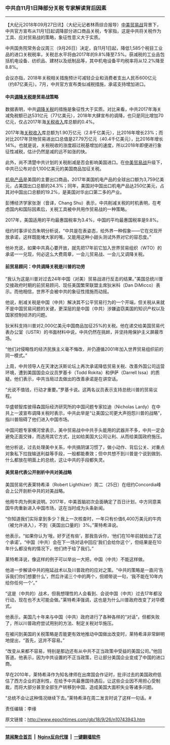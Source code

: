 ### 中共自11月1日降部分关税 专家解读背后因素
------------------------

<p>【大纪元2018年09月27日讯】（大纪元记者林燕综合报导）<a href="http://www.epochtimes.com/gb/tag/%E4%B8%AD%E7%BE%8E%E8%B4%B8%E6%98%93%E6%88%98.html">中美贸易战</a>背景下，中共官方宣布从11月1日起调降部分进口商品关税，专家指，这是中共将关税作为工具、应对贸易战的策略，象征性意义大于实质。</p>
<p>中共国务院常务会议周三（9月26日）决定，自11月1日起，降低1,585个税目工业品的进口关税税率，关税总水平将由2017年的9.8%降至7.5%。获减税的工业品包括机电设备、纺织品、建材以及纸制品等，其中机电设备平均税率将从12.2%降至8.8%。</p>
<p>会议亦指，2018年关税相关措施预计可减轻企业和消费者支出人民币600亿元（约87亿美元）。7月，中共官方宣布类似减税措施，承诺支持增加进口。</p>
<h4>中共<a href="http://www.epochtimes.com/gb/tag/%E8%B0%83%E9%99%8D%E5%85%B3%E7%A8%8E.html">调降关税</a>是贸易战策略</h4>
<p>数据表明，中共<a href="http://www.epochtimes.com/gb/tag/%E8%B0%83%E9%99%8D%E5%85%B3%E7%A8%8E.html">调降关税</a>的措施是象征性大于实质。对比来看，中共2017年海关减免税额已达531亿元（77亿美元），2018年大肆宣布的调降，也只是同比增加70亿元，仅占2017年海<a href="http://www.epochtimes.com/gb/tag/%E5%85%B3%E7%A8%8E%E6%94%B6%E5%85%A5.html">关税收入</a>库总额的0.4%。</p>
<p>2017年海<a href="http://www.epochtimes.com/gb/tag/%E5%85%B3%E7%A8%8E%E6%94%B6%E5%85%A5.html">关税收入</a>库总额为1.90万亿元（2.8千亿美元），比2016年增长23%；而对比2017年货物贸易进出口总值是27.79万亿元（40.4千亿美元），比2016年增长14%。也就是说，关税税收的涨度超过税基增加的速度，所以2018年即便进行象征性减税，估计仍然是减的远不如涨的快。</p>
<p>此外，尚不清楚中共计划的关税削减是否会影响美国进口。在<a href="http://www.epochtimes.com/gb/tag/%E4%B8%AD%E7%BE%8E%E8%B4%B8%E6%98%93%E6%88%98.html">中美贸易战</a>升级下，中共已公布对合1,100亿美元的美国商品加征关税。</p>
<p><a href="http://www.epochtimes.com/gb/tag/%E6%9C%BA%E7%94%B5%E4%BA%A7%E5%93%81.html">机电产品</a>是美国的主要出口商品，2017年美国机电产品的全球出口额为3,759亿美元，占美国出口总额的24.3%；同年，美国对中国出口机电产品达250亿美元，占其对中国出口总额的19.2%，是美国对华出口第二多的产业。</p>
<p>彭博经济学家张澍（音译，Chang Shu）表示，中共削减关税的时机表明，在考虑国内和国际因素后，关税工具被中共用作贸易战的一种策略。</p>
<p>2017年，美国适用的平均最惠国税率为3.4%，中国的平均最惠国税率是9.8%。</p>
<p>纽约时事评论员朱明分析说，“中共是在表姿态，给外界一种假象——它在兑现开放承诺，这样既能堵大家的嘴，又能用这种小甜头测试外界对它的容忍度。”</p>
<p>他补充说，如果中共真心要开放，就先把17年前它加入世界贸易组织（WTO）的承诺一一兑现，何必这么大费周章，一会儿贸易战、一会儿又调降关税。</p>
<h4>前贸易顾问：中共调降关税是川普的功劳</h4>
<p>“我认为这是川普对过去24年中国（对美）贸易战进行反击的结果。”美国总统川普交接政府时期的前贸易顾问、现任美国繁荣联盟主席狄米科（Dan DiMicco）表示。而他相信，世界不会被中共的象征性措施而动摇。</p>
<p>他说，削减关税是中国（中共）解决其不公平贸易行为的一个开端，但关税从来就不是中国贸易问题的关键，更深层的是中国（中共）涉嫌盗窃美国的知识产权以及国家控制经济的问题。</p>
<p>狄米科支持川普对2,000亿美元中国商品加征25%的关税。他在递交给美国贸易代表办公室（USTR）的书面材料中说，中共仍然在挑衅，并坚持用保护主义屏蔽市场。</p>
<p>“他们对侵略性的经济民族主义毫不悔改，并仍遵循2001年加入世界贸易组织前的同一模式。”</p>
<p>上周，中共领导人在天津达沃斯论坛上再次承诺降低贸易关税、改善外国公司运营环境，遭到美国国会众议员罗基卡（Todd Rokita）和伊萨（Darrell Issa）的质疑。他们表示，中共当局过去做出的改善承诺是在讲空话。</p>
<p>“光说不值钱，行动才重要。”罗基卡说。这两名议员表示支持总统川普的贸易议程。</p>
<p>华盛顿智库彼得森国际经济研究所的中国问题专家拉迪（Nicholas Lardy）在中共上一波宣布调降关税时表示，中共此举是“让美国公司更大声抱怨川普的战略”，指川普阻碍了他们进入中国市场。</p>
<p>中国问题专家横河曾表示，美中贸易战中中共手头能用的武器并不多，中共一定会避免正面交锋，而选用其它方式，比如给美国大公司让利、从而给美国政府施压。</p>
<p>他分析说，过去处理美中关系，中共搞阴谋习惯了，做小动作、背后公关、对重点对象私下拉拢输送利益等手段，一般都能奏效；但中共想不到川普是个说到做到、什么都放在明面上的总统，这让中共的手段都失灵。</p>
<h4>美贸易代表公开剖析中共对美战略</h4>
<p>美国贸易代表莱特希泽（Robert Lighthizer）周二（25日）在纽约Concordia峰会上公开剖析中共的对美战略。</p>
<p>他用牛肉为例来说明。2017年，中美首脑初次会面确定了百日计划，中方同意美国牛肉重新进入中国市场，这在当时成为头条新闻。</p>
<p>“你知道我们实际拿到多少？我上一次核查时，一年只有价值6,400万美元的牛肉（被允许进入），不到（美国出口量的）3%。”莱特希泽说。</p>
<p>他表示，“如果你认为‘哦，好歹还有些’，那我告诉你，‘他们在10年前就给出了这个承诺’。“中国（中共）会在下一场对话中回应‘我们会给你这个’，但结果是在10年什么都没有的情况下，他们终于给了我们。”</p>
<p>莱特希泽说，像这样的例子可以举出一大把，中国（中共）不能这样做。</p>
<p>他进一步解读中共的拖延战术以及川普政府的应对之策。“中共的策略是一直问‘告诉我们你们想要什么’，然后许诺三个中的两个，但顺带说一句，‘我不能在10年内给你任何一个’。”</p>
<p>“这是（中共的）战术，但我想理性的人会看到、会说中国（中共）过去17年都没行动，现在也不太可能会做。”莱特希泽强调，这也是为什么川普政府改变了对华模式。</p>
<p>他表示，美国几十年来与中国（中共）政府进行了各种各样的“对话”，但都失败了，所以川普政府尝试用别的方法、制定关税对华施压。</p>
<p>在被问到美国的关税策略是否能更有效地推动中国做出改变时，莱特希泽非常鲜明地提出，“首先，这并不容易。”</p>
<p>“改变从来都不容易，特别是那边还有从中共不正当政策中受益的美国公司。”他回答道。他表示，因为中共设置的不正当政策，已让部分美国企业变成了中国的进口商。</p>
<p>早在2010年，莱特希泽作为知名律师在出席国会作证时，批评过去的美国政府低估了西方企业的逐利性，在给予中共最惠国待遇后，让这些企业因不用担心受制裁，而将大部分甚至全部生产转移到中国，造成美国大面积失业等诸多问题。</p>
<p>“总统不会让这种情况继续下去。”莱特希泽在周二发言时说了这样一句话。#</p>
<p>责任编辑：李缘</p>

原文链接：http://www.epochtimes.com/gb/18/9/26/n10743943.htm


------------------------
#### [禁闻聚合首页](https://github.com/gfw-breaker/banned-news/blob/master/README.md) &nbsp;|&nbsp; [Nginx反向代理](https://github.com/gfw-breaker/open-proxy/blob/master/README.md) &nbsp;|&nbsp; [一键翻墙软件](https://github.com/gfw-breaker/nogfw/blob/master/README.md)
